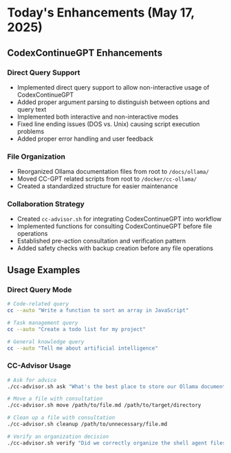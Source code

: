# Today's Enhancements (May 17, 2025)

## CodexContinueGPT Enhancements

### Direct Query Support
- Implemented direct query support to allow non-interactive usage of CodexContinueGPT
- Added proper argument parsing to distinguish between options and query text
- Implemented both interactive and non-interactive modes
- Fixed line ending issues (DOS vs. Unix) causing script execution problems
- Added proper error handling and user feedback

### File Organization
- Reorganized Ollama documentation files from root to `/docs/ollama/`
- Moved CC-GPT related scripts from root to `/docker/cc-ollama/`
- Created a standardized structure for easier maintenance

### Collaboration Strategy
- Created `cc-advisor.sh` for integrating CodexContinueGPT into workflow
- Implemented functions for consulting CodexContinueGPT before file operations
- Established pre-action consultation and verification pattern
- Added safety checks with backup creation before any file operations

## Usage Examples

### Direct Query Mode
```bash
# Code-related query
cc --auto "Write a function to sort an array in JavaScript"

# Task management query
cc --auto "Create a todo list for my project"

# General knowledge query
cc --auto "Tell me about artificial intelligence"
```

### CC-Advisor Usage
```bash
# Ask for advice
./cc-advisor.sh ask "What's the best place to store our Ollama documentation files?"

# Move a file with consultation
./cc-advisor.sh move /path/to/file.md /path/to/target/directory

# Clean up a file with consultation
./cc-advisor.sh cleanup /path/to/unnecessary/file.md

# Verify an organization decision
./cc-advisor.sh verify "Did we correctly organize the shell agent files?"
```